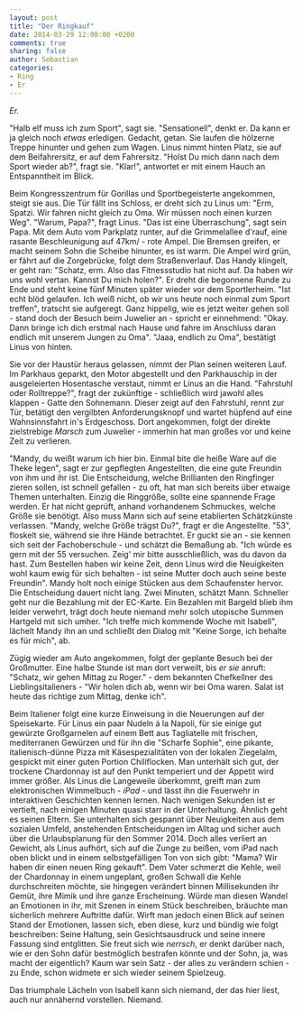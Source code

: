 ```yaml
---
layout: post
title: "Der Ringkauf"
date: 2014-03-29 12:00:00 +0200
comments: true
sharing: false
author: Sebastian
categories: 
- Ring
- Er
---
```


*Er.*

"Halb elf muss ich zum Sport", sagt sie. "Sensationell", denkt er. Da kann er ja gleich noch *etwas* erledigen. Gedacht, getan. Sie laufen die hölzerne Treppe hinunter und gehen zum Wagen. Linus nimmt hinten Platz, sie auf dem Beifahrersitz, er auf dem Fahrersitz. "Holst Du mich dann nach dem Sport wieder ab?", fragt sie. "Klar!", antwortet er mit einem Hauch an Entspanntheit im Blick.

<!-- more -->

Beim Kongresszentrum für Gorillas und Sportbegeisterte angekommen, steigt sie aus. Die Tür fällt ins Schloss, er dreht sich zu Linus um: "Erm, Spatzi. Wir fahren nicht gleich zu Oma. Wir müssen noch einen kurzen Weg". "Warum, Papa?", fragt Linus. "Das ist eine Überraschung", sagt sein Papa. Mit dem Auto vom Parkplatz runter, auf die Grimmelallee d'rauf, eine rasante Beschleunigung auf 47km/ - rote Ampel. Die Bremsen greifen, er macht seinem Sohn die Scheibe hinunter, es ist warm. Die Ampel wird grün, er fährt auf die Zorgebrücke, folgt dem Straßenverlauf. Das Handy klingelt, er geht ran: "Schatz, erm. Also das Fitnessstudio hat nicht auf. Da haben wir uns wohl vertan. Kannst Du mich holen?". Er dreht die begonnene Runde zu Ende und steht keine fünf Minuten später wieder vor dem Sportlerheim. "Ist echt blöd gelaufen. Ich weiß nicht, ob wir uns heute noch einmal zum Sport treffen", tratscht sie aufgeregt. Ganz hippelig, wie es jetzt weiter gehen soll - stand doch der Besuch beim Juwelier an - spricht er einnehmend: "Okay. Dann bringe ich dich erstmal nach Hause und fahre im Anschluss daran endlich mit unserem Jungen zu Oma". "Jaaa, endlich zu Oma", bestätigt Linus von hinten.

Sie vor der Haustür heraus gelassen, nimmt der Plan seinen weiteren Lauf. Im Parkhaus geparkt, den Motor abgestellt und den Parkhauschip in der ausgeleierten Hosentasche verstaut, nimmt er Linus an die Hand. "Fahrstuhl oder Rolltreppe?", fragt der zukünftige - schließlich wird jawohl alles klappen - Gatte den Sohnemann. Dieser zeigt auf den Fahrstuhl, rennt zur Tür, betätigt den vergilbten Anforderungsknopf und wartet hüpfend auf eine Wahnsinnsfahrt in's Erdgeschoss. Dort angekommen, folgt der direkte zielstrebige *Marsch* zum Juwelier - immerhin hat man großes vor und keine Zeit zu verlieren. 

"Mandy, du weißt warum ich hier bin. Einmal bite die heiße Ware auf die Theke legen", sagt er zur gepflegten Angestellten, die eine gute Freundin von ihm und ihr ist. Die Entscheidung, welche Brillianten den Ringfinger zieren sollen, ist schnell gefallen - zu oft, hat man sich bereits über etwaige Themen unterhalten. Einzig die Ringgröße, sollte eine spannende Frage werden. Er hat nicht geprüft, anhand vorhandenem Schmuckes, welche Größe sie benötigt. Also muss Mann sich auf seine etablierten Schätzkünste verlassen. "Mandy, welche Größe trägst Du?", fragt er die Angestellte. "53", floskelt sie, während sie ihre Hände betrachtet. Er guckt sie an - sie kennen sich seit der Fachoberschule - und schätzt die Bemaßung ab. "Ich würde es gern mit der 55 versuchen. Zeig' mir bitte ausschließlich, was du davon da hast. Zum Bestellen haben wir keine Zeit, denn Linus wird die Neuigkeiten wohl kaum ewig für sich behalten - ist seine Mutter doch auch seine beste Freundin". Mandy holt noch einige Stücken aus dem Schaufenster hervor. Die Entscheidung dauert nicht lang. Zwei Minuten, schätzt Mann. Schneller geht nur die Bezahlung mit der EC-Karte. Ein Bezahlen mit Bargeld blieb ihm leider verwehrt, trägt doch heute niemand mehr solch utopische Summen Hartgeld mit sich umher. "Ich treffe mich kommende Woche mit Isabell", lächelt Mandy ihn an und schließt den Dialog mit "Keine Sorge, ich behalte es für mich", ab.

Zügig wieder am Auto angekommen, folgt der geplante Besuch bei der Großmutter. Eine halbe Stunde ist man dort verweilt, bis *er* *sie* anruft: "Schatz, wir gehen Mittag zu Roger." - dem bekannten Chefkellner des Lieblingsitalieners - "Wir holen dich ab, wenn wir bei Oma waren. Salat ist heute das richtige zum Mittag, denke ich".

Beim Italiener folgt eine kurze Einweisung in die Neuerungen auf der Speisekarte. Für Linus ein paar Nudeln á la Napoli, für sie einige gut gewürzte Großgarnelen auf einem Bett aus Tagliatelle mit frischen, mediterranen Gewürzen und für ihn die "Scharfe Sophie", eine pikante, italienisch-dünne Pizza mit Käsespezialitäten von der lokalen Ziegelalm, gespickt mit einer guten Portion Chiliflocken. Man unterhält sich gut, der trockene Chardonnay ist auf den Punkt temperiert und der Appetit wird immer größer. Als Linus die Langeweile überkommt, greift man zum elektronischen Wimmelbuch - *iPad* - und lässt ihn die Feuerwehr in interaktiven Geschichten kennen lernen. Nach wenigen Sekunden ist er vertieft, nach einigen Minuten quasi starr in der Unterhaltung. Ähnlich geht es seinen Eltern. Sie unterhalten sich gespannt über Neuigkeiten aus dem sozialen Umfeld, anstehenden Entscheidungen im Alltag und sicher auch über die Urlaubsplanung für den Sommer 2014. Doch alles verliert an Gewicht, als Linus aufhört, sich auf die Zunge zu beißen, vom iPad nach oben blickt und in einem selbstgefälligen Ton von sich gibt: "Mama? Wir haben dir einen neuen Ring gekauft". Dem Vater schmerzt die Kehle, weil der Chardonnay in einem ungeplant, großen Schwall die Kehle durchschreiten möchte, sie hingegen verändert binnen Millisekunden ihr Gemüt, ihre Mimik und ihre ganze Erscheinung. Würde man diesen Wandel an Emotionen in ihr, mit Szenen in einem Stück beschreiben, bräuchte man sicherlich mehrere Auftritte dafür. Wirft man jedoch einen Blick auf seinen Stand der Emotionen, lassen sich, eben diese, kurz und bündig wie folgt beschreiben: Seine Haltung, sein Gesichtsausdruck und seine innere Fassung sind entglitten. Sie freut sich wie *nerrsch*, er denkt darüber nach, wie er den Sohn dafür bestmöglich bestrafen könnte und der Sohn, ja, was macht der eigentlich? Kaum war sein Satz - der alles zu verändern schien - zu Ende, schon widmete er sich wieder seinem Spielzeug. 

Das triumphale Lächeln von Isabell kann sich niemand, der das hier liest, auch nur annähernd vorstellen. Niemand.